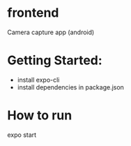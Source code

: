 # frontend
Camera capture app (android)
# Getting Started:
- install expo-cli
- install dependencies in package.json
# How to run
expo start
